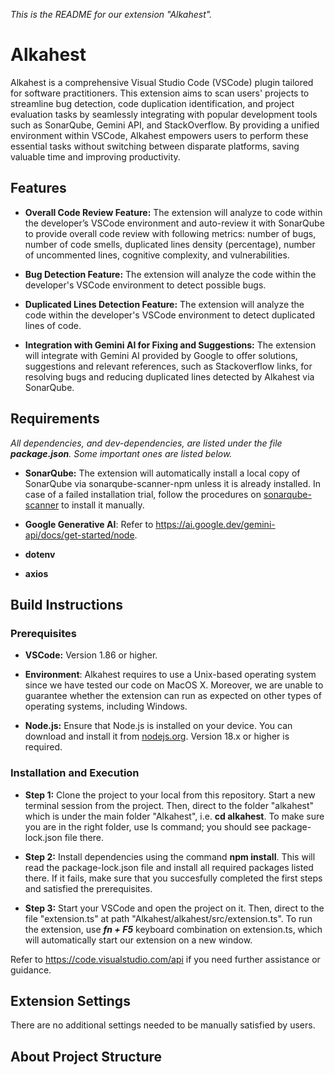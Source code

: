 *This is the README for our extension "Alkahest".*


# Alkahest

Alkahest is a comprehensive Visual Studio Code (VSCode) plugin tailored for software practitioners. 
This extension aims to scan users' projects to streamline bug detection, code duplication identification, and project evaluation tasks by seamlessly integrating with popular development tools such as SonarQube, Gemini API, and StackOverflow. 
By providing a unified environment within VSCode, Alkahest empowers users to perform these essential tasks without switching between disparate platforms, saving valuable time and improving productivity.


## Features

- **Overall Code Review Feature:** The extension will analyze to code within the developer’s VSCode
environment and auto-review it with SonarQube to provide overall code review with following metrics: number of bugs, number of code smells, duplicated lines density (percentage), number of uncommented lines, cognitive complexity, and vulnerabilities.

- **Bug Detection Feature:** The extension will analyze the code within the developer's VSCode environment to detect possible bugs.

- **Duplicated Lines Detection Feature:** The extension will analyze the code within the developer's VSCode environment to detect duplicated lines of code.

- **Integration with Gemini AI for Fixing and Suggestions:** The extension will integrate with Gemini AI provided by Google to offer solutions, suggestions and relevant references, such as Stackoverflow links, for resolving bugs and reducing duplicated lines detected by Alkahest via SonarQube.


## Requirements

*All dependencies, and dev-dependencies, are listed under the file **package.json**. Some important ones are listed below.*

- **SonarQube:** The extension will automatically install a local copy of SonarQube via sonarqube-scanner-npm unless it is already installed. In case of a failed installation trial, follow the procedures on [sonarqube-scanner](https://www.npmjs.com/package/sonarqube-scanner) to install it manually.

- **Google Generative AI**: Refer to https://ai.google.dev/gemini-api/docs/get-started/node.

- **dotenv**

- **axios**


## Build Instructions

### Prerequisites

- **VSCode:** Version 1.86 or higher.

- **Environment**: Alkahest requires to use a Unix-based operating system since we have tested our code on MacOS X. Moreover, we are unable to guarantee whether the extension can run as expected on other types of operating systems, including Windows.

- **Node.js:** Ensure that Node.js is installed on your device. You can download and install it from [nodejs.org](https://nodejs.org/en). Version 18.x or higher is required.

### Installation and Execution

- **Step 1:** Clone the project to your local from this repository. Start a new terminal session from the project. Then, direct to the folder "alkahest" which is under the main folder "Alkahest", i.e. **cd alkahest**. To make sure you are in the right folder, use ls command; you should see package-lock.json file there.

- **Step 2:** Install dependencies using the command **npm install**. This will read the package-lock.json file and install all required packages listed there. If it fails, make sure that you succesfully completed the first steps and satisfied the prerequisites.

- **Step 3:** Start your VSCode and open the project on it. Then, direct to the file "extension.ts" at path "Alkahest/alkahest/src/extension.ts". To run the extension, use ***fn + F5*** keyboard combination on extension.ts, which will automatically start our extension on a new window.

Refer to https://code.visualstudio.com/api if you need further assistance or guidance.


## Extension Settings

There are no additional settings needed to be manually satisfied by users.


## About Project Structure